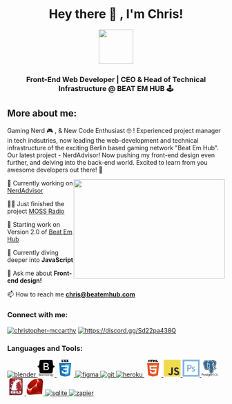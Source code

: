 
<h1 align="center">Hey there 👋 , I'm Chris!</h1>
<p align="center"><img src ="https://github.com/BirdBoxCode/BirdBoxCode/blob/main/Birdbox-Circle.png?raw=true" height="80px" width="80px"></p>
<h3 align="center">Front-End Web Developer | CEO & Head of Technical Infrastructure @ BEAT EM HUB 🕹</h3>

<h2 align="left">More about me: </h2>

<p align="left"> Gaming Nerd 🎮 , & New Code Enthusiast 🤓 ! Experienced project manager in tech indsutries, now leading the web-development and technical infrastructure of the exciting Berlin based gaming network "Beat Em Hub". Our latest project - NerdAdvisor! Now pushing my front-end design even further, and delving into the back-end world. Excited to learn from you awesome developers out there! 💫 </p>

<img src="https://media.giphy.com/media/UmQrx37p5LVxC/giphy.gif" height = "230px" width="350px" align = "right"/>

🔭 Currently working on [NerdAdvisor](https://vimeo.com/786852077)

👊🏽 Just finished the project [MOSS Radio](https://www.mossradio.live/)

👾 Starting work on Version 2.0 of [Beat Em Hub](https://beatemhub.com/)

🌱 Currently diving deeper into **JavaScript**

💬 Ask me about **Front-end design!**

📫 How to reach me **chris@beatemhub.com**

<p align="left">
<h3 align="left">Connect with me:</h3>
</p>
<p align="left">
<a href="https://linkedin.com/in/christopher-mccarthy" target="blank"><img align="center" src="https://raw.githubusercontent.com/rahuldkjain/github-profile-readme-generator/master/src/images/icons/Social/linked-in-alt.svg" alt="christopher-mccarthy" height="30" width="40" /></a>
<a href="https://discord.gg/https://discord.gg/Sd22pa438Q" target="blank"><img align="center" src="https://raw.githubusercontent.com/rahuldkjain/github-profile-readme-generator/master/src/images/icons/Social/discord.svg" alt="https://discord.gg/Sd22pa438Q" height="30" width="40" /></a>
</p>

<h3 align="left">Languages and Tools:</h3>
<p align="left"> <a href="https://www.blender.org/" target="_blank" rel="noreferrer"> <img src="https://download.blender.org/branding/community/blender_community_badge_white.svg" alt="blender" width="40" height="40"/> </a> <a href="https://getbootstrap.com" target="_blank" rel="noreferrer"> <img src="https://raw.githubusercontent.com/devicons/devicon/master/icons/bootstrap/bootstrap-plain-wordmark.svg" alt="bootstrap" width="40" height="40"/> </a> <a href="https://www.w3schools.com/css/" target="_blank" rel="noreferrer"> <img src="https://raw.githubusercontent.com/devicons/devicon/master/icons/css3/css3-original-wordmark.svg" alt="css3" width="40" height="40"/> </a> <a href="https://www.figma.com/" target="_blank" rel="noreferrer"> <img src="https://www.vectorlogo.zone/logos/figma/figma-icon.svg" alt="figma" width="40" height="40"/> </a> <a href="https://git-scm.com/" target="_blank" rel="noreferrer"> <img src="https://www.vectorlogo.zone/logos/git-scm/git-scm-icon.svg" alt="git" width="40" height="40"/> </a> <a href="https://heroku.com" target="_blank" rel="noreferrer"> <img src="https://www.vectorlogo.zone/logos/heroku/heroku-icon.svg" alt="heroku" width="40" height="40"/> </a> <a href="https://www.w3.org/html/" target="_blank" rel="noreferrer"> <img src="https://raw.githubusercontent.com/devicons/devicon/master/icons/html5/html5-original-wordmark.svg" alt="html5" width="40" height="40"/> </a> <a href="https://developer.mozilla.org/en-US/docs/Web/JavaScript" target="_blank" rel="noreferrer"> <img src="https://raw.githubusercontent.com/devicons/devicon/master/icons/javascript/javascript-original.svg" alt="javascript" width="40" height="40"/> </a> <a href="https://www.photoshop.com/en" target="_blank" rel="noreferrer"> <img src="https://raw.githubusercontent.com/devicons/devicon/master/icons/photoshop/photoshop-line.svg" alt="photoshop" width="40" height="40"/> </a> <a href="https://www.postgresql.org" target="_blank" rel="noreferrer"> <img src="https://raw.githubusercontent.com/devicons/devicon/master/icons/postgresql/postgresql-original-wordmark.svg" alt="postgresql" width="40" height="40"/> </a> <a href="https://rubyonrails.org" target="_blank" rel="noreferrer"> <img src="https://raw.githubusercontent.com/devicons/devicon/master/icons/rails/rails-original-wordmark.svg" alt="rails" width="40" height="40"/> </a> <a href="https://www.ruby-lang.org/en/" target="_blank" rel="noreferrer"> <img src="https://raw.githubusercontent.com/devicons/devicon/master/icons/ruby/ruby-original.svg" alt="ruby" width="40" height="40"/> </a> <a href="https://www.sqlite.org/" target="_blank" rel="noreferrer"> <img src="https://www.vectorlogo.zone/logos/sqlite/sqlite-icon.svg" alt="sqlite" width="40" height="40"/> </a> <a href="https://zapier.com" target="_blank" rel="noreferrer"> <img src="https://www.vectorlogo.zone/logos/zapier/zapier-icon.svg" alt="zapier" width="40" height="40"/> </a> </p>
